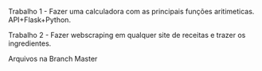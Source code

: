 Trabalho 1 - Fazer uma calculadora com as principais funções aritimeticas. API+Flask+Python.

Trabalho 2 - Fazer webscraping em qualquer site de receitas e trazer os ingredientes. 

Arquivos na Branch Master
